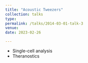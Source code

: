 ```yaml
---
title: "Acoustic Tweezers"
collection: talks
type: 
permalink: /talks/2014-03-01-talk-3
venue: 
date: 2023-02-26

---
```


* Single-cell analysis 
* Theranostics 
